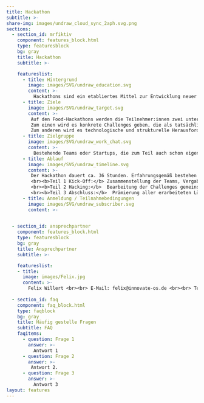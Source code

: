 ```yaml
---
title: Hackathon
subtitle: >-
share-img: images/undraw_cloud_sync_2aph.svg.png
sections:
  - section_id: mrfiktiv
    component: features_block.html
    type: featuresblock
    bg: gray
    title: Hackathon
    subtitle: >-

    featureslist:
      - title: Hintergrund
        image: images/SVG/undraw_education.svg
        content: >-
          Hackathons sind ein etabliertes Mittel zur Entwicklung neuer Lösungsansätze und bieten durch den offenen Ansatz einen leichten Zugang für interessierte Teilnehmer:innen sowie andere Stakeholder. Kombiniert mit einem interaktiven Programm und Unterstützung bei der Teambildung lassen sich Teams mit Potential zur Startup-Gründung bilden. Durch die Einbettung der Hackathons in einen weiteren Entwicklungsprozess mit angeschlossenen Bootcamps und der individuellen Betreuung können gezielt Startups aufgebaut und unterstützt werden.
      - title: Ziele
        image: images/SVG/undraw_target.svg
        content: >-
         Auf den Food-Hackathons werden die Teilnehmer:innen zwei unterschiedliche Arten von Herausforderungen begegnen.
         Zum einen wird es konkrete Challenges geben, die als tatsächliche Herausforderung in der Arbeit des Unternehmens oder der Institutionen aufgekommen sind. Praktische Lösungen werden mit einem Businessplan versehen. Ziel dieser Challenges ist es Teams zu schmieden, die auf dem Weg zu einer konkreten Lösung begleitet werden.
         Zum anderen wird es technologische und strukturelle Herausforderungen geben, denen sich aktuell viele Unternehmen der Lebensmittelwirtschaft stellen müssen. Ziel dieser Challenges ist es innovative Lösungen in Form von technischen Lösungen oder neue Geschäftsmodelle durch die Teams zu erarbeiten. Diese Challenges richten sich aufgrund ihres Umfangs vornehmlich an erfahrenere Teilnehmer:innen oder bestehende Startups.
      - title: Zielgruppe
        image: images/SVG/undraw_work_chat.svg
        content: >-
          Bestehende Teams oder Startups, die zum Teil auch schon eigene Ideen oder Ansätze mitbringen, wollen die Infrastruktur des Hackathons nutzen, um die eigenen Ideen weiterzuentwickeln und als Team enger zusammenzuwachsen. Einzelne Teilnehmer:innen interessieren sich häufig vor allem für die Lösung von Challenges und das Arbeiten an konkreten Herausforderungen. Beide Zielgruppen haben unterschiedliche Bedürfnisse und profitieren auf unterschiedliche Weise von dem angebotenen Programm und der Unterstützung.​
      - title: Ablauf
        image: images/SVG/undraw_timeline.svg
        content: >-
         Der Hackathon dauert ca. 36 Stunden. Erfahrungsgemäß bestehen die Teilnehmer:innen an Hackathons entweder aus bereits bestehenden Teams oder aus Einzelpersonen. Die Veranstaltung teilt sich organisatorisch in drei Teile ein: 
         <br><b>Teil 1 Kick-Off:</b> Zusammenstellung der Teams, Vergabe der Challenges und Vorbereitung auf das Hacking
         <br><b>Teil 2 Hacking:</b>  Bearbeitung der Challenges gemeinsam mit den Challenge-Gebern, Vorbereitung auf die finale Ergebnispräsentation  
         <br><b>Teil 3 Abschluss:</b>  Prämierung aller erarbeiteten Lösungen, Vernetzung der Teilnehmer:innen untereinander und mit anderen Akteuren des Niedersächsischen Food-Startup Ökosystems. <br>Der erste Hackathon wird voraussichtlich am 13. – 14. Januar 2022 in Osnabrück stattfinden.
      - title: Anmeldung / Teilnahmebedingungen
        image: images/SVG/undraw_subscriber.svg
        content: >-
         

  - section_id: ansprechpartner
    component: features_block.html
    type: featuresblock
    bg: gray
    title: Ansprechpartner
    subtitle: >-

    featureslist:
    - title:
      image: images/Felix.jpg
      content: >-
        Felix Willert <br><br> E-Mail: felix@innovate-os.de <br><br> Tel.: 0541 50798526
  
  - section_id: faq
    component: faq_block.html
    type: faqblock
    bg: gray
    title: Häufig gestelle Fragen
    subtitle: FAQ
    faqitems:
      - question: Frage 1
        answer: >-
          Antwort 1
      - question: Frage 2
        answer: >-
         Antwort 2.
      - question: Frage 3
        answer: >-
          Antwort 3
layout: features
---
```


